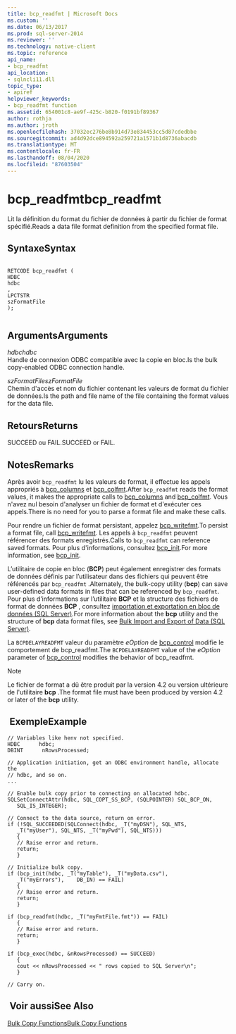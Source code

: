 ```yaml
---
title: bcp_readfmt | Microsoft Docs
ms.custom: ''
ms.date: 06/13/2017
ms.prod: sql-server-2014
ms.reviewer: ''
ms.technology: native-client
ms.topic: reference
api_name:
- bcp_readfmt
api_location:
- sqlncli11.dll
topic_type:
- apiref
helpviewer_keywords:
- bcp_readfmt function
ms.assetid: 654001c8-ae9f-425c-b820-f0191bf89367
author: rothja
ms.author: jroth
ms.openlocfilehash: 37032ec276be8b914d73e834453cc5d87cdedbbe
ms.sourcegitcommit: ad4d92dce894592a259721a1571b1d8736abacdb
ms.translationtype: MT
ms.contentlocale: fr-FR
ms.lasthandoff: 08/04/2020
ms.locfileid: "87603504"
---
```

# <a name="bcp_readfmt"></a><span data-ttu-id="3d499-102">bcp_readfmt</span><span class="sxs-lookup"><span data-stu-id="3d499-102">bcp_readfmt</span></span>
  <span data-ttu-id="3d499-103">Lit la définition du format du fichier de données à partir du fichier de format spécifié.</span><span class="sxs-lookup"><span data-stu-id="3d499-103">Reads a data file format definition from the specified format file.</span></span>  
  
## <a name="syntax"></a><span data-ttu-id="3d499-104">Syntaxe</span><span class="sxs-lookup"><span data-stu-id="3d499-104">Syntax</span></span>  
  
```  
  
RETCODE bcp_readfmt (  
HDBC   
hdbc  
,  
LPCTSTR   
szFormatFile  
);  
  
```  
  
## <a name="arguments"></a><span data-ttu-id="3d499-105">Arguments</span><span class="sxs-lookup"><span data-stu-id="3d499-105">Arguments</span></span>  
 <span data-ttu-id="3d499-106">*hdbc*</span><span class="sxs-lookup"><span data-stu-id="3d499-106">*hdbc*</span></span>  
 <span data-ttu-id="3d499-107">Handle de connexion ODBC compatible avec la copie en bloc.</span><span class="sxs-lookup"><span data-stu-id="3d499-107">Is the bulk copy-enabled ODBC connection handle.</span></span>  
  
 <span data-ttu-id="3d499-108">*szFormatFile*</span><span class="sxs-lookup"><span data-stu-id="3d499-108">*szFormatFile*</span></span>  
 <span data-ttu-id="3d499-109">Chemin d'accès et nom du fichier contenant les valeurs de format du fichier de données.</span><span class="sxs-lookup"><span data-stu-id="3d499-109">Is the path and file name of the file containing the format values for the data file.</span></span>  
  
## <a name="returns"></a><span data-ttu-id="3d499-110">Retours</span><span class="sxs-lookup"><span data-stu-id="3d499-110">Returns</span></span>  
 <span data-ttu-id="3d499-111">SUCCEED ou FAIL.</span><span class="sxs-lookup"><span data-stu-id="3d499-111">SUCCEED or FAIL.</span></span>  
  
## <a name="remarks"></a><span data-ttu-id="3d499-112">Notes</span><span class="sxs-lookup"><span data-stu-id="3d499-112">Remarks</span></span>  
 <span data-ttu-id="3d499-113">Après avoir `bcp_readfmt` lu les valeurs de format, il effectue les appels appropriés à [bcp_columns](bcp-columns.md) et [bcp_colfmt](bcp-colfmt.md).</span><span class="sxs-lookup"><span data-stu-id="3d499-113">After `bcp_readfmt` reads the format values, it makes the appropriate calls to [bcp_columns](bcp-columns.md) and [bcp_colfmt](bcp-colfmt.md).</span></span> <span data-ttu-id="3d499-114">Vous n'avez nul besoin d'analyser un fichier de format et d'exécuter ces appels.</span><span class="sxs-lookup"><span data-stu-id="3d499-114">There is no need for you to parse a format file and make these calls.</span></span>  
  
 <span data-ttu-id="3d499-115">Pour rendre un fichier de format persistant, appelez [bcp_writefmt](bcp-writefmt.md).</span><span class="sxs-lookup"><span data-stu-id="3d499-115">To persist a format file, call [bcp_writefmt](bcp-writefmt.md).</span></span> <span data-ttu-id="3d499-116">Les appels à `bcp_readfmt` peuvent référencer des formats enregistrés.</span><span class="sxs-lookup"><span data-stu-id="3d499-116">Calls to `bcp_readfmt` can reference saved formats.</span></span> <span data-ttu-id="3d499-117">Pour plus d'informations, consultez [bcp_init](bcp-init.md).</span><span class="sxs-lookup"><span data-stu-id="3d499-117">For more information, see [bcp_init](bcp-init.md).</span></span>  
  
 <span data-ttu-id="3d499-118">L’utilitaire de copie en bloc (**BCP**) peut également enregistrer des formats de données définis par l’utilisateur dans des fichiers qui peuvent être référencés par `bcp_readfmt` .</span><span class="sxs-lookup"><span data-stu-id="3d499-118">Alternately, the bulk-copy utility (**bcp**) can save user-defined data formats in files that can be referenced by `bcp_readfmt`.</span></span> <span data-ttu-id="3d499-119">Pour plus d’informations sur l’utilitaire **BCP** et la structure des fichiers de format de données **BCP** , consultez [importation et exportation en bloc de données &#40;SQL Server&#41;](../import-export/bulk-import-and-export-of-data-sql-server.md).</span><span class="sxs-lookup"><span data-stu-id="3d499-119">For more information about the **bcp** utility and the structure of **bcp** data format files, see [Bulk Import and Export of Data &#40;SQL Server&#41;](../import-export/bulk-import-and-export-of-data-sql-server.md).</span></span>  
  
 <span data-ttu-id="3d499-120">La `BCPDELAYREADFMT` valeur du paramètre *eOption* de [bcp_control](bcp-control.md) modifie le comportement de bcp_readfmt.</span><span class="sxs-lookup"><span data-stu-id="3d499-120">The `BCPDELAYREADFMT` value of the *eOption* parameter of [bcp_control](bcp-control.md) modifies the behavior of bcp_readfmt.</span></span>  
  
> [!NOTE]  
>  <span data-ttu-id="3d499-121">Le fichier de format a dû être produit par la version 4.2 ou version ultérieure de l'utilitaire **bcp** .</span><span class="sxs-lookup"><span data-stu-id="3d499-121">The format file must have been produced by version 4.2 or later of the **bcp** utility.</span></span>  
  
## <a name="example"></a><span data-ttu-id="3d499-122"> Exemple</span><span class="sxs-lookup"><span data-stu-id="3d499-122">Example</span></span>  
  
```  
// Variables like henv not specified.  
HDBC      hdbc;  
DBINT      nRowsProcessed;  
  
// Application initiation, get an ODBC environment handle, allocate the  
// hdbc, and so on.  
...   
  
// Enable bulk copy prior to connecting on allocated hdbc.  
SQLSetConnectAttr(hdbc, SQL_COPT_SS_BCP, (SQLPOINTER) SQL_BCP_ON,  
   SQL_IS_INTEGER);  
  
// Connect to the data source, return on error.  
if (!SQL_SUCCEEDED(SQLConnect(hdbc, _T("myDSN"), SQL_NTS,  
   _T("myUser"), SQL_NTS, _T("myPwd"), SQL_NTS)))  
   {  
   // Raise error and return.  
   return;  
   }  
  
// Initialize bulk copy.   
if (bcp_init(hdbc, _T("myTable"), _T("myData.csv"),  
   _T("myErrors"),    DB_IN) == FAIL)  
   {  
   // Raise error and return.  
   return;  
   }  
  
if (bcp_readfmt(hdbc, _T("myFmtFile.fmt")) == FAIL)  
   {  
   // Raise error and return.  
   return;  
   }  
  
if (bcp_exec(hdbc, &nRowsProcessed) == SUCCEED)  
   {  
   cout << nRowsProcessed << " rows copied to SQL Server\n";  
   }  
  
// Carry on.  
```  
  
## <a name="see-also"></a><span data-ttu-id="3d499-123"> Voir aussi</span><span class="sxs-lookup"><span data-stu-id="3d499-123">See Also</span></span>  
 [<span data-ttu-id="3d499-124">Bulk Copy Functions</span><span class="sxs-lookup"><span data-stu-id="3d499-124">Bulk Copy Functions</span></span>](sql-server-driver-extensions-bulk-copy-functions.md)  
  
  
